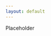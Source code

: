 ```yaml
---
layout: default
---
```


<div class="pagepanel down_arrow white">
  <div class="center">
		Placeholder
  </div>
</div>